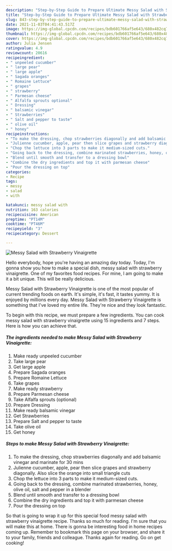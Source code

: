 ```yaml
---
description: "Step-by-Step Guide to Prepare Ultimate Messy Salad with Strawberry Vinaigrette"
title: "Step-by-Step Guide to Prepare Ultimate Messy Salad with Strawberry Vinaigrette"
slug: 843-step-by-step-guide-to-prepare-ultimate-messy-salad-with-strawberry-vinaigrette
date: 2021-11-03T04:41:43.517Z
image: https://img-global.cpcdn.com/recipes/bdb601766af5e643/680x482cq70/messy-salad-with-strawberry-vinaigrette-recipe-main-photo.jpg
thumbnail: https://img-global.cpcdn.com/recipes/bdb601766af5e643/680x482cq70/messy-salad-with-strawberry-vinaigrette-recipe-main-photo.jpg
cover: https://img-global.cpcdn.com/recipes/bdb601766af5e643/680x482cq70/messy-salad-with-strawberry-vinaigrette-recipe-main-photo.jpg
author: Julia Jensen
ratingvalue: 4.9
reviewcount: 20616
recipeingredient:
- " unpeeled cucumber"
- " large pear"
- " large apple"
- " Sagada oranges"
- " Romaine Lettuce"
- " grapes"
- " strawberry"
- " Parmesan cheese"
- " Alfalfa sprouts optional"
- " Dressing"
- " balsamic vinegar"
- " Strawberries"
- " Salt and pepper to taste"
- " olive oil"
- " honey"
recipeinstructions:
- "To make the dressing, chop strawberries diagonally and add balsamic vinegar and marinate for 30 mins"
- "Julienne cucumber, apple, pear then slice grapes and strawberry diagonally. Also slice the orange into small triangle cuts"
- "Chop the lettuce into 3 parts to make it medium-sized cuts."
- "Going back to the dressing, combine marinated strawberries, honey, olive oil, salt and pepper in a blender"
- "Blend until smooth and transfer to a dressing bowl"
- "Combine the dry ingredients and top it with parmesan cheese"
- "Pour the dressing on top"
categories:
- Recipe
tags:
- messy
- salad
- with

katakunci: messy salad with 
nutrition: 163 calories
recipecuisine: American
preptime: "PT14M"
cooktime: "PT46M"
recipeyield: "3"
recipecategory: Dessert

---
```



![Messy Salad with Strawberry Vinaigrette](https://img-global.cpcdn.com/recipes/bdb601766af5e643/680x482cq70/messy-salad-with-strawberry-vinaigrette-recipe-main-photo.jpg)

Hello everybody, hope you're having an amazing day today. Today, I'm gonna show you how to make a special dish, messy salad with strawberry vinaigrette. One of my favorites food recipes. For mine, I am going to make it a bit unique. This will be really delicious.



Messy Salad with Strawberry Vinaigrette is one of the most popular of current trending foods on earth. It's simple, it's fast, it tastes yummy. It is enjoyed by millions every day. Messy Salad with Strawberry Vinaigrette is something that I've loved my entire life. They're nice and they look fantastic.


To begin with this recipe, we must prepare a few ingredients. You can cook messy salad with strawberry vinaigrette using 15 ingredients and 7 steps. Here is how you can achieve that.

<!--inarticleads1-->

##### The ingredients needed to make Messy Salad with Strawberry Vinaigrette:

1. Make ready  unpeeled cucumber
1. Take  large pear
1. Get  large apple
1. Prepare  Sagada oranges
1. Prepare  Romaine Lettuce
1. Take  grapes
1. Make ready  strawberry
1. Prepare  Parmesan cheese
1. Take  Alfalfa sprouts (optional)
1. Prepare  Dressing
1. Make ready  balsamic vinegar
1. Get  Strawberries
1. Prepare  Salt and pepper to taste
1. Take  olive oil
1. Get  honey




<!--inarticleads2-->

##### Steps to make Messy Salad with Strawberry Vinaigrette:

1. To make the dressing, chop strawberries diagonally and add balsamic vinegar and marinate for 30 mins
1. Julienne cucumber, apple, pear then slice grapes and strawberry diagonally. Also slice the orange into small triangle cuts
1. Chop the lettuce into 3 parts to make it medium-sized cuts.
1. Going back to the dressing, combine marinated strawberries, honey, olive oil, salt and pepper in a blender
1. Blend until smooth and transfer to a dressing bowl
1. Combine the dry ingredients and top it with parmesan cheese
1. Pour the dressing on top




So that is going to wrap it up for this special food messy salad with strawberry vinaigrette recipe. Thanks so much for reading. I'm sure that you will make this at home. There is gonna be interesting food in home recipes coming up. Remember to bookmark this page on your browser, and share it to your family, friends and colleague. Thanks again for reading. Go on get cooking!
